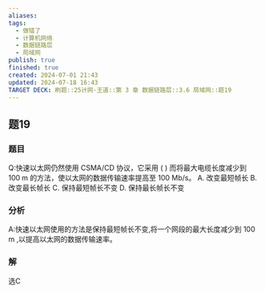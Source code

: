 ```yaml
---
aliases: 
tags:
  - 做错了
  - 计算机网络
  - 数据链路层
  - 局域网
publish: true
finished: true
created: 2024-07-01 21:43
updated: 2024-07-18 16:43
TARGET DECK: 刷题::25计网-王道::第 3 章 数据链路层::3.6 局域网::题19
---
```


## 题19
### 题目
Q:快速以太网仍然使用 CSMA/CD 协议，它采用 ( ) 而将最大电缆长度减少到 ${100}\mathrm{\;m}$ 的方法，使以太网的数据传输速率提高至 ${100}$ Mb/s。
A. 改变最短帧长 B. 改变最长帧长
C. 保持最短帧长不变 D. 保持最长帧长不变
### 分析
A:快速以太网使用的方法是保持最短帧长不变,将一个网段的最大长度减少到 ${100}\mathrm{\;m}$ ,以提高以太网的数据传输速率。
### 解
选C
<!--ID: 1721295860650-->
